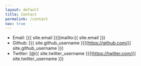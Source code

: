 ```yaml
---
layout: default
title: Contact
permalink: /contact
nav: true
---
```

* Email: [{{ site.email }}](mailto:{{ site.email }})
* Github: [{{ site.github_username }}](https://github.com/{{ site.github_username }})
* Twitter: [@{{ site.twitter_username }}](https://twitter.com/{{ site.twitter_username }})
